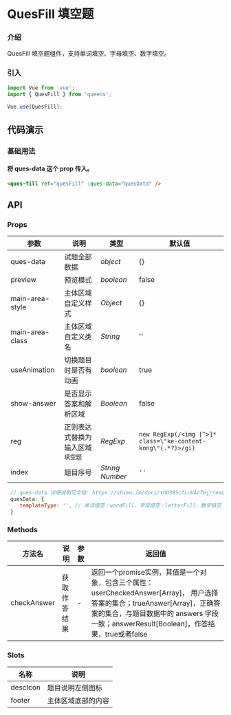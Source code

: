 # QuesFill 填空题

### 介绍

QuesFill 填空题组件，支持单词填空、字母填空、数字填空。

### 引入

```js
import Vue from 'vue';
import { QuesFill } from 'queens';

Vue.use(QuesFill);
```

## 代码演示

### 基础用法
#### 将 ques-data 这个 prop 传入。

```html
<ques-fill ref="quesFill" :ques-data="quesData" />
```

## API

### Props

| 参数 | 说明 | 类型 | 默认值 |
|------|------|------|------|
| ques-data | 试题全部数据 | *object* | {} |
| preview | 预览模式 | *boolean* | false |
| main-area-style | 主体区域自定义样式 | *Object* | {} |
| main-area-class | 主体区域自定义类名 | *String* | '' |
| useAnimation | 切换题目时是否有动画 | *boolean*  | true |
| show-answer | 是否显示答案和解析区域 | *Boolean* | false |
| reg | 正则表达式替换为输入区域`填空题` | *RegExp* | `new RegExp(/<img [^>]* class=\"ke-content-kong\"(.*?)>/gi)` |
| index | 题目序号 | *String Number* | `''`   |

```js
 // ques-data 详细说明见文档: https://shimo.im/docs/xOO39ScfLnUArTHj/read
 quesData: {
    templateType: '', // 单词填空：wordFill、字母填空：letterFill、数字填空：numFill
 }
```

### Methods

| 方法名 | 说明 | 参数 | 返回值 |
|------|------|------|------|
| checkAnswer | 获取作答结果 | - | 返回一个promise实例，其值是一个对象，包含三个属性：userCheckedAnswer[Array]， 用户选择答案的集合；trueAnswer[Array]，正确答案的集合，与题目数据中的 answers 字段一致；answerResult[Boolean]，作答结果，true或者false |

### Slots

| 名称 | 说明 |
|------|------|
| descIcon | 题目说明左侧图标 |
| footer | 主体区域底部的内容 |